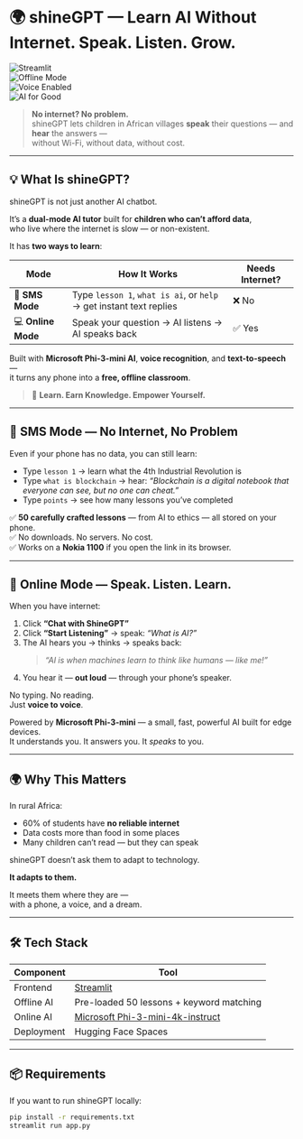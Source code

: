 # 🌍 shineGPT — Learn AI Without Internet. Speak. Listen. Grow.

![Streamlit](https://img.shields.io/badge/Interface-Streamlit-blue)  
![Offline Mode](https://img.shields.io/badge/SMS--Mode-Offline-green)  
![Voice Enabled](https://img.shields.io/badge/Voice--Input--Output-Enabled-orange)  
![AI for Good](https://img.shields.io/badge/Mission-Empower-Affordable)

> **No internet? No problem.**  
> shineGPT lets children in African villages **speak** their questions — and **hear** the answers —  
> without Wi-Fi, without data, without cost.

---

## 💡 What Is shineGPT?

shineGPT is not just another AI chatbot.

It’s a **dual-mode AI tutor** built for **children who can’t afford data**,  
who live where the internet is slow — or non-existent.

It has **two ways to learn**:

| Mode | How It Works | Needs Internet? |
|------|--------------|------------------|
| 📱 **SMS Mode** | Type `lesson 1`, `what is ai`, or `help` → get instant text replies | ❌ No |
| 💻 **Online Mode** | Speak your question → AI listens → AI speaks back | ✅ Yes |

Built with **Microsoft Phi-3-mini AI**, **voice recognition**, and **text-to-speech** —  
it turns any phone into a **free, offline classroom**.

> 🎯 **Learn. Earn Knowledge. Empower Yourself.**

---

## 📱 SMS Mode — No Internet, No Problem

Even if your phone has no data, you can still learn:

- Type `lesson 1` → learn what the 4th Industrial Revolution is  
- Type `what is blockchain` → hear: *“Blockchain is a digital notebook that everyone can see, but no one can cheat.”*  
- Type `points` → see how many lessons you’ve completed  

✅ **50 carefully crafted lessons** — from AI to ethics — all stored on your phone.  
✅ No downloads. No servers. No cost.  
✅ Works on a **Nokia 1100** if you open the link in its browser.

---

## 💬 Online Mode — Speak. Listen. Learn.

When you have internet:

1. Click **“Chat with ShineGPT”**  
2. Click **“Start Listening”** → speak: *“What is AI?”*  
3. The AI hears you → thinks → speaks back:  
   > _“AI is when machines learn to think like humans — like me!”_  
4. You hear it — **out loud** — through your phone’s speaker.

No typing. No reading.  
Just **voice to voice**.

Powered by **Microsoft Phi-3-mini** — a small, fast, powerful AI built for edge devices.  
It understands you. It answers you. It *speaks* to you.

---

## 🌍 Why This Matters

In rural Africa:
- 60% of students have **no reliable internet**
- Data costs more than food in some places
- Many children can’t read — but they can speak

shineGPT doesn’t ask them to adapt to technology.

**It adapts to them.**

It meets them where they are —  
with a phone, a voice, and a dream.

---

## 🛠️ Tech Stack

| Component | Tool |
|---------|------|
| Frontend | [Streamlit](https://streamlit.io/) |
| Offline AI | Pre-loaded 50 lessons + keyword matching |
| Online AI | [Microsoft Phi-3-mini-4k-instruct](https://huggingface.co/microsoft/Phi-3-mini-4k-instruct) |
| Deployment | Hugging Face Spaces |

---

## 📦 Requirements

If you want to run shineGPT locally:

```bash
pip install -r requirements.txt
streamlit run app.py
